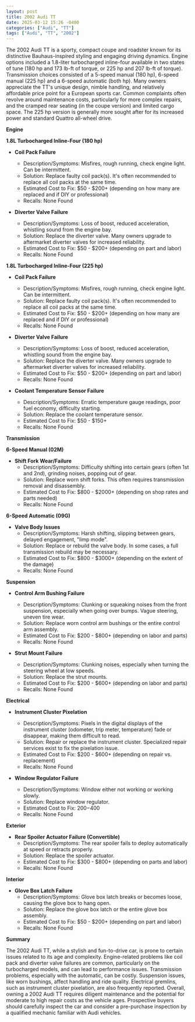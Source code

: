 ```yaml
---
layout: post
title: 2002 Audi TT
date: 2025-03-12 15:26 -0400
categories: ["Audi", "TT"]
tags: ["Audi", "TT", "2002"]
---
```

The 2002 Audi TT is a sporty, compact coupe and roadster known for its distinctive Bauhaus-inspired styling and engaging driving dynamics. Engine options included a 1.8-liter turbocharged inline-four available in two states of tune (180 hp and 173 lb-ft of torque, or 225 hp and 207 lb-ft of torque). Transmission choices consisted of a 5-speed manual (180 hp), 6-speed manual (225 hp) and a 6-speed automatic (both hp). Many owners appreciate the TT's unique design, nimble handling, and relatively affordable price point for a European sports car. Common complaints often revolve around maintenance costs, particularly for more complex repairs, and the cramped rear seating (in the coupe version) and limited cargo space. The 225 hp version is generally more sought after for its increased power and standard Quattro all-wheel drive.

**Engine**

**1.8L Turbocharged Inline-Four (180 hp)**

* **Coil Pack Failure**
    * Description/Symptoms: Misfires, rough running, check engine light. Can be intermittent.
    * Solution: Replace faulty coil pack(s). It's often recommended to replace all coil packs at the same time.
    * Estimated Cost to Fix: $50 - $200+ (depending on how many are replaced and if DIY or professional)
    * Recalls: None Found

* **Diverter Valve Failure**
    * Description/Symptoms: Loss of boost, reduced acceleration, whistling sound from the engine bay.
    * Solution: Replace the diverter valve. Many owners upgrade to aftermarket diverter valves for increased reliability.
    * Estimated Cost to Fix: $50 - $200+ (depending on part and labor)
    * Recalls: None Found

**1.8L Turbocharged Inline-Four (225 hp)**

* **Coil Pack Failure**
    * Description/Symptoms: Misfires, rough running, check engine light. Can be intermittent.
    * Solution: Replace faulty coil pack(s). It's often recommended to replace all coil packs at the same time.
    * Estimated Cost to Fix: $50 - $200+ (depending on how many are replaced and if DIY or professional)
    * Recalls: None Found

* **Diverter Valve Failure**
    * Description/Symptoms: Loss of boost, reduced acceleration, whistling sound from the engine bay.
    * Solution: Replace the diverter valve. Many owners upgrade to aftermarket diverter valves for increased reliability.
    * Estimated Cost to Fix: $50 - $200+ (depending on part and labor)
    * Recalls: None Found

* **Coolant Temperature Sensor Failure**
    * Description/Symptoms: Erratic temperature gauge readings, poor fuel economy, difficulty starting.
    * Solution: Replace the coolant temperature sensor.
    * Estimated Cost to Fix: $50 - $150+
    * Recalls: None Found

**Transmission**

**6-Speed Manual (02M)**

* **Shift Fork Wear/Failure**
    * Description/Symptoms: Difficulty shifting into certain gears (often 1st and 2nd), grinding noises, popping out of gear.
    * Solution: Replace worn shift forks. This often requires transmission removal and disassembly.
    * Estimated Cost to Fix: $800 - $2000+ (depending on shop rates and parts needed)
    * Recalls: None Found

**6-Speed Automatic (09G)**
* **Valve Body Issues**
    * Description/Symptoms: Harsh shifting, slipping between gears, delayed engagement, "limp mode".
    * Solution: Replace or rebuild the valve body. In some cases, a full transmission rebuild may be necessary.
    * Estimated Cost to Fix: $800 - $3000+ (depending on the extent of the damage)
    * Recalls: None Found

**Suspension**

* **Control Arm Bushing Failure**
    * Description/Symptoms: Clunking or squeaking noises from the front suspension, especially when going over bumps. Vague steering, uneven tire wear.
    * Solution: Replace worn control arm bushings or the entire control arm assembly.
    * Estimated Cost to Fix: $200 - $800+ (depending on labor and parts)
    * Recalls: None Found

* **Strut Mount Failure**
    * Description/Symptoms: Clunking noises, especially when turning the steering wheel at low speeds.
    * Solution: Replace the strut mounts.
    * Estimated Cost to Fix: $200 - $600+ (depending on labor and parts)
    * Recalls: None Found

**Electrical**

* **Instrument Cluster Pixelation**
    * Description/Symptoms: Pixels in the digital displays of the instrument cluster (odometer, trip meter, temperature) fade or disappear, making them difficult to read.
    * Solution: Repair or replace the instrument cluster. Specialized repair services exist to fix the pixelation issue.
    * Estimated Cost to Fix: $200 - $600+ (depending on repair vs. replacement)
    * Recalls: None Found

* **Window Regulator Failure**
    * Description/Symptoms: Window either not working or working slowly.
    * Solution: Replace window regulator.
    * Estimated Cost to Fix: $200-$400
    * Recalls: None Found

**Exterior**

* **Rear Spoiler Actuator Failure (Convertible)**
    * Description/Symptoms: The rear spoiler fails to deploy automatically at speed or retracts properly.
    * Solution: Replace the spoiler actuator.
    * Estimated Cost to Fix: $300 - $800+ (depending on parts and labor)
    * Recalls: None Found

**Interior**

* **Glove Box Latch Failure**
    * Description/Symptoms: Glove box latch breaks or becomes loose, causing the glove box to hang open.
    * Solution: Replace the glove box latch or the entire glove box assembly.
    * Estimated Cost to Fix: $50 - $200+ (depending on part and labor)
    * Recalls: None Found

**Summary**

The 2002 Audi TT, while a stylish and fun-to-drive car, is prone to certain issues related to its age and complexity. Engine-related problems like coil pack and diverter valve failures are common, particularly on the turbocharged models, and can lead to performance issues. Transmission problems, especially with the automatic, can be costly. Suspension issues, like worn bushings, affect handling and ride quality. Electrical gremlins, such as instrument cluster pixelation, are also frequently reported. Overall, owning a 2002 Audi TT requires diligent maintenance and the potential for moderate to high repair costs as the vehicle ages. Prospective buyers should carefully inspect the car and consider a pre-purchase inspection by a qualified mechanic familiar with Audi vehicles.

